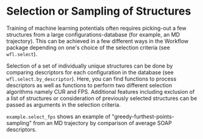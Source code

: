 # Selection or Sampling of Structures

Training of machine learning potentials often requires picking-out a few structures from a large configurations-database (for example, an MD trajectory). This can be achieved in a few different ways in the Workflow package depending on one's choice of the selection criteria (see `wfl.select`).

Selection of a set of individually unique structures can be done by comparing descriptors for each configuration in the database (see `wfl.select.by_descriptor`). Here, you can find functions to process descriptors as well as functions to perform two different selection algorithms namely CUR and FPS. Additional features including exclusion of a list of structures or consideration of previously selected structures can be passed as arguments in the selection criteria.

`example.select_fps` shows an example of "greedy-furthest-points-sampling" from an MD trajectory by comparison of average SOAP descriptors.
